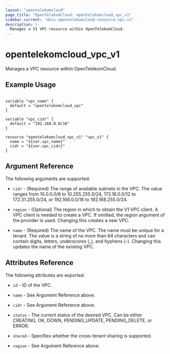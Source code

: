 ```yaml
---
layout: "opentelekomcloud"
page_title: "OpenTelekomCloud: opentelekomcloud_vpc_v1"
sidebar_current: "docs-opentelekomcloud-resource-vpc-v1"
description: |-
  Manages a V1 VPC resource within OpenTelekomCloud.
---
```


# opentelekomcloud_vpc_v1

Manages a VPC resource within OpenTelekomCloud.

## Example Usage

```hcl

variable "vpc_name" {
  default = "opentelekomcloud_vpc"
}

variable "vpc_cidr" {
  default = "192.168.0.0/16"
}

resource "opentelekomcloud_vpc_v1" "vpc_v1" {
  name = "${var.vpc_name}"
  cidr = "${var.vpc_cidr}"
}

```

## Argument Reference

The following arguments are supported:

* `cidr` - (Required) The range of available subnets in the VPC. The value ranges from 10.0.0.0/8 to 10.255.255.0/24, 172.16.0.0/12 to 172.31.255.0/24, or 192.168.0.0/16 to 192.168.255.0/24.

* `region` - (Optional) The region in which to obtain the V1 VPC client. A VPC client is needed to create a VPC. If omitted, the region argument of the provider is used. Changing this creates a new VPC.

* `name` - (Required) The name of the VPC. The name must be unique for a tenant. The value is a string of no more than 64 characters and can contain digits, letters, underscores (_), and hyphens (-). Changing this updates the name of the existing VPC.



## Attributes Reference

The following attributes are exported:

* `id` -  ID of the VPC.

* `name` -  See Argument Reference above.

* `cidr` - See Argument Reference above.

* `status` - The current status of the desired VPC. Can be either CREATING, OK, DOWN, PENDING_UPDATE, PENDING_DELETE, or ERROR.

* `shared` - Specifies whether the cross-tenant sharing is supported.

* `region` - See Argument Reference above.